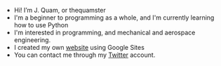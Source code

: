 - Hi! I’m J. Quam, or thequamster
- I'm a beginner to programming as a whole, and I'm currently learning how to use Python
- I'm interested in programming, and mechanical and aerospace engineering.
- I created my own [website](https://www.greenspaceaero.com/) using Google Sites
- You can contact me through my [Twitter](https://twitter.com/josephius3) account.
<!---
thequamster/thequamster is a ✨ special ✨ repository because its `README.md` (this file) appears on your GitHub profile.
You can click the Preview link to take a look at your changes.
--->
